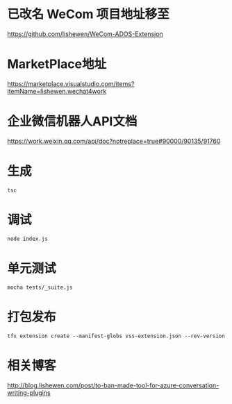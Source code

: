 # 已改名 WeCom 项目地址移至
https://github.com/lishewen/WeCom-ADOS-Extension

# MarketPlace地址
https://marketplace.visualstudio.com/items?itemName=lishewen.wechat4work

# 企业微信机器人API文档
https://work.weixin.qq.com/api/doc?notreplace=true#90000/90135/91760

# 生成
```
tsc
```

# 调试
```
node index.js
```

# 单元测试
```
mocha tests/_suite.js
```

# 打包发布
```
tfx extension create --manifest-globs vss-extension.json --rev-version
```

# 相关博客
http://blog.lishewen.com/post/to-ban-made-tool-for-azure-conversation-writing-plugins
